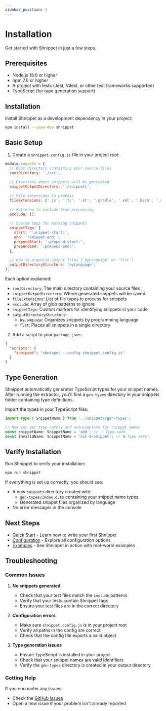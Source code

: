 ```yaml
---
sidebar_position: 2
---
```


# Installation

Get started with Shnippet in just a few steps.

## Prerequisites

- Node.js 18.0 or higher
- npm 7.0 or higher
- A project with tests (Jest, Vitest, or other test frameworks supported)
- TypeScript (for type generation support)

## Installation

Install Shnippet as a development dependency in your project:

```bash
npm install --save-dev shnippet
```

## Basic Setup

1. Create a `shnippet.config.js` file in your project root:

```javascript
module.exports = {
  // Root directory containing your source files
  rootDirectory: './src',
  
  // Directory where snippets will be generated
  snippetOutputDirectory: './snippets',
  
  // File extensions to process
  fileExtensions: ['.js', '.ts', '.kt', '.gradle', '.xml', '.bash', '.swift', '.py'],
  
  // Patterns to exclude from processing
  exclude: [],
  
  // Custom tags for marking snippets
  snippetTags: {
    start: ':snippet-start:',
    end: ':snippet-end:',
    prependStart: ':prepend-start:',
    prependEnd: ':prepend-end:',
  },
  
  // How to organize output files ('byLanguage' or 'flat')
  outputDirectoryStructure: 'byLanguage',
};
```

Each option explained:

- `rootDirectory`: The main directory containing your source files
- `snippetOutputDirectory`: Where generated snippets will be saved
- `fileExtensions`: List of file types to process for snippets
- `exclude`: Array of glob patterns to ignore
- `snippetTags`: Custom markers for identifying snippets in your code
- `outputDirectoryStructure`: 
  - `byLanguage`: Organizes snippets by programming language
  - `flat`: Places all snippets in a single directory

2. Add a script to your `package.json`:

```json
{
  "scripts": {
    "shnippet": "shnippet --config shnippet.config.js"
  }
}
```

## Type Generation

Shnippet automatically generates TypeScript types for your snippet names. After running the extractor, you'll find a `gen-types` directory in your snippets folder containing type definitions.

Import the types in your TypeScript files:

```typescript
import type { SnippetName } from '../snippets/gen-types';

// Now you get type safety and autocomplete for snippet names
const snippetName: SnippetName = 'add'; // ✅ Type-safe
const invalidName: SnippetName = 'not-a-snippet'; // ❌ Type error
```

## Verify Installation

Run Shnippet to verify your installation:

```bash
npm run shnippet
```

If everything is set up correctly, you should see:
- A new `snippets` directory created with:
  - `gen-types/index.d.ts` containing your snippet name types
  - Generated snippet files organized by language
- No error messages in the console

## Next Steps

- [Quick Start](./quick-start) - Learn how to write your first Shnippet
- [Configuration](./configuration) - Explore all configuration options
- [Examples](./examples) - See Shnippet in action with real-world examples

## Troubleshooting

### Common Issues

1. **No snippets generated**
   - Check that your test files match the `include` patterns
   - Verify that your tests contain Shnippet tags
   - Ensure your test files are in the correct directory

2. **Configuration errors**
   - Make sure `shnippet.config.js` is in your project root
   - Verify all paths in the config are correct
   - Check that the config file exports a valid object

3. **Type generation issues**
   - Ensure TypeScript is installed in your project
   - Check that your snippet names are valid identifiers
   - Verify the `gen-types` directory is created in your output directory

### Getting Help

If you encounter any issues:
- Check the [GitHub Issues](https://github.com/dayhaysoos/shnippet/issues)
- Open a new issue if your problem isn't already reported

